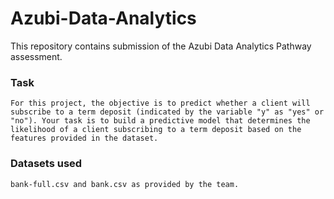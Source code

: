 # Azubi-Data-Analytics
This repository contains submission of the Azubi Data Analytics Pathway assessment.

### Task
```
For this project, the objective is to predict whether a client will subscribe to a term deposit (indicated by the variable "y" as "yes" or "no"). Your task is to build a predictive model that determines the likelihood of a client subscribing to a term deposit based on the features provided in the dataset.
```

### Datasets used
```
bank-full.csv and bank.csv as provided by the team.
